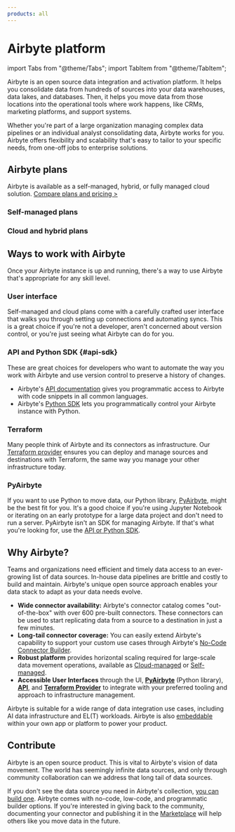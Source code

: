 ```yaml
---
products: all
---
```


# Airbyte platform

import Tabs from "@theme/Tabs";
import TabItem from "@theme/TabItem";

Airbyte is an open source data integration and activation platform. It helps you consolidate data from hundreds of sources into your data warehouses, data lakes, and databases. Then, it helps you move data from those locations into the operational tools where work happens, like CRMs, marketing platforms, and support systems.

Whether you're part of a large organization managing complex data pipelines or an individual analyst consolidating data, Airbyte works for you. Airbyte offers flexibility and scalability that's easy to tailor to your specific needs, from one-off jobs to enterprise solutions.

## Airbyte plans

Airbyte is available as a self-managed, hybrid, or fully managed cloud solution. [Compare plans and pricing >](https://airbyte.com/pricing)

### Self-managed plans

<Grid columns="2">

<CardWithIcon title="Self-Managed Enterprise" description="Highly available, secure data movement for your entire organization. Keep your data sovereign and on your premises with self-managed data planes" ctaText="Enterprise setup" ctaLink="/platform/enterprise-setup" icon="fa-lock" />

<CardWithIcon title="Core" description="Our free and open-source version of Airbyte. Deploy locally or in your own infrastructure. Get started immediately and keep your data on your premises." ctaText="Quickstart" ctaLink="using-airbyte/getting-started/oss-quickstart" icon="fa-download" />

</Grid>

### Cloud and hybrid plans

<Grid columns="2">

<CardWithIcon title="Standard" description="A cloud solution that provides a fully managed experience for data replication. Focus on moving data while Airbyte manages the infrastructure. Free 30-day trial." ctaText="Sign up" ctaLink="https://cloud.airbyte.com/signup" icon="fa-cloud" />

<CardWithIcon title="Plus" description="A cloud solution with all the capabilities of Standard, plus priority support and predictable, capacity-based annual pricing." ctaText="Talk to Sales" ctaLink="https://airbyte.com/company/talk-to-sales" icon="fa-lock" />

<CardWithIcon title="Pro" description="A cloud solution for organizations looking to scale efficiently. Role based access control, single sign on, and more ensure Pro is a robust solution that can grow with your team." ctaText="Talk to Sales" ctaLink="https://airbyte.com/company/talk-to-sales" icon="fa-lock" />

<CardWithIcon title="Enterprise Flex" description="An enterprise-grade, hybrid solution with for organizatons seeking the convenience of a fully managed solution with separate data planes for compliance and data sovereignty." ctaText="Learn more" ctaLink="enterprise-flex" icon="fa-lock" />

</Grid>

## Ways to work with Airbyte

Once your Airbyte instance is up and running, there's a way to use Airbyte that's appropriate for any skill level.

### User interface

Self-managed and cloud plans come with a carefully crafted user interface that walks you through setting up connections and automating syncs. This is a great choice if you're not a developer, aren't concerned about version control, or you're just seeing what Airbyte can do for you.

### API and Python SDK {#api-sdk}

These are great choices for developers who want to automate the way you work with Airbyte and use version control to preserve a history of changes.

- Airbyte's [API documentation](https://reference.airbyte.com) gives you programmatic access to Airbyte with code snippets in all common languages.
- Airbyte's [Python SDK](https://github.com/airbytehq/airbyte-api-python-sdk) lets you programmatically control your Airbyte instance with Python.

### Terraform

Many people think of Airbyte and its connectors as infrastructure. Our [Terraform provider](/platform/terraform-documentation) ensures you can deploy and manage sources and destinations with Terraform, the same way you manage your other infrastructure today.

### PyAirbyte

If you want to use Python to move data, our Python library, [PyAirbyte](/platform/using-airbyte/pyairbyte/getting-started), might be the best fit for you. It's a good choice if you're using Jupyter Notebook or iterating on an early prototype for a large data project and don't need to run a server. PyAirbyte isn't an SDK for managing Airbyte. If that's what you're looking for, use the [API or Python SDK](#api-sdk).

## Why Airbyte?

Teams and organizations need efficient and timely data access to an ever-growing list of data sources. In-house data pipelines are brittle and costly to build and maintain. Airbyte's unique open source approach enables your data stack to adapt as your data needs evolve.

- **Wide connector availability:** Airbyte's connector catalog comes "out-of-the-box" with over 600 pre-built connectors. These connectors can be used to start replicating data from a source to a destination in just a few minutes.
- **Long-tail connector coverage:** You can easily extend Airbyte's capability to support your custom use cases through Airbyte's [No-Code Connector Builder](/platform/connector-development/connector-builder-ui/overview).
- **Robust platform** provides horizontal scaling required for large-scale data movement operations, available as [Cloud-managed](https://airbyte.com/product/airbyte-cloud) or [Self-managed](https://airbyte.com/product/airbyte-enterprise).
- **Accessible User Interfaces** through the UI, [**PyAirbyte**](/platform/using-airbyte/pyairbyte/getting-started) (Python library), [**API**](/platform/api-documentation), and [**Terraform Provider**](/platform/terraform-documentation) to integrate with your preferred tooling and approach to infrastructure management.

Airbyte is suitable for a wide range of data integration use cases, including AI data infrastructure and EL(T) workloads. Airbyte is also [embeddable](https://airbyte.com/product/powered-by-airbyte) within your own app or platform to power your product.

## Contribute

Airbyte is an open source product. This is vital to Airbyte's vision of data movement. The world has seemingly infinite data sources, and only through community collaboration can we address that long tail of data sources.

If you don't see the data source you need in Airbyte's collection, [you can build one](/platform/connector-development/). Airbyte comes with no-code, low-code, and programmatic builder options. If you're interested in giving back to the community, documenting your connector and publishing it in the [Marketplace](/integrations/) will help others like you move data in the future.
